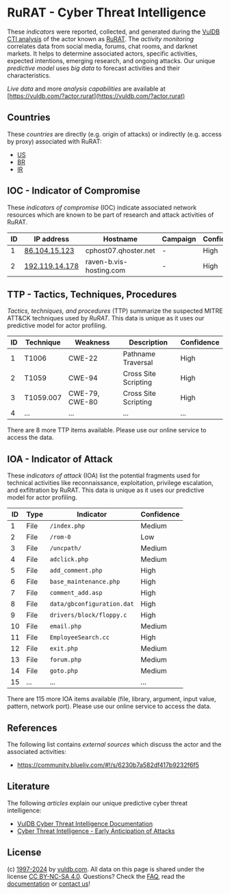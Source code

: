 # RuRAT - Cyber Threat Intelligence

These _indicators_ were reported, collected, and generated during the [VulDB CTI analysis](https://vuldb.com/?kb.cti) of the actor known as [RuRAT](https://vuldb.com/?actor.rurat). The _activity monitoring_ correlates data from social media, forums, chat rooms, and darknet markets. It helps to determine associated actors, specific activities, expected intentions, emerging research, and ongoing attacks. Our unique _predictive model_ uses _big data_ to forecast activities and their characteristics.

_Live data_ and more _analysis capabilities_ are available at [https://vuldb.com/?actor.rurat](https://vuldb.com/?actor.rurat)

## Countries

These _countries_ are directly (e.g. origin of attacks) or indirectly (e.g. access by proxy) associated with RuRAT:

* [US](https://vuldb.com/?country.us)
* [BR](https://vuldb.com/?country.br)
* [IR](https://vuldb.com/?country.ir)

## IOC - Indicator of Compromise

These _indicators of compromise_ (IOC) indicate associated network resources which are known to be part of research and attack activities of RuRAT.

ID | IP address | Hostname | Campaign | Confidence
-- | ---------- | -------- | -------- | ----------
1 | [86.104.15.123](https://vuldb.com/?ip.86.104.15.123) | cphost07.qhoster.net | - | High
2 | [192.119.14.178](https://vuldb.com/?ip.192.119.14.178) | raven-b.vis-hosting.com | - | High

## TTP - Tactics, Techniques, Procedures

_Tactics, techniques, and procedures_ (TTP) summarize the suspected MITRE ATT&CK techniques used by _RuRAT_. This data is unique as it uses our predictive model for actor profiling.

ID | Technique | Weakness | Description | Confidence
-- | --------- | -------- | ----------- | ----------
1 | T1006 | CWE-22 | Pathname Traversal | High
2 | T1059 | CWE-94 | Cross Site Scripting | High
3 | T1059.007 | CWE-79, CWE-80 | Cross Site Scripting | High
4 | ... | ... | ... | ...

There are 8 more TTP items available. Please use our online service to access the data.

## IOA - Indicator of Attack

These _indicators of attack_ (IOA) list the potential fragments used for technical activities like reconnaissance, exploitation, privilege escalation, and exfiltration by RuRAT. This data is unique as it uses our predictive model for actor profiling.

ID | Type | Indicator | Confidence
-- | ---- | --------- | ----------
1 | File | `/index.php` | Medium
2 | File | `/rom-0` | Low
3 | File | `/uncpath/` | Medium
4 | File | `adclick.php` | Medium
5 | File | `add_comment.php` | High
6 | File | `base_maintenance.php` | High
7 | File | `comment_add.asp` | High
8 | File | `data/gbconfiguration.dat` | High
9 | File | `drivers/block/floppy.c` | High
10 | File | `email.php` | Medium
11 | File | `EmployeeSearch.cc` | High
12 | File | `exit.php` | Medium
13 | File | `forum.php` | Medium
14 | File | `goto.php` | Medium
15 | ... | ... | ...

There are 115 more IOA items available (file, library, argument, input value, pattern, network port). Please use our online service to access the data.

## References

The following list contains _external sources_ which discuss the actor and the associated activities:

* https://community.blueliv.com/#!/s/6230b7a582df417b9232f6f5

## Literature

The following _articles_ explain our unique predictive cyber threat intelligence:

* [VulDB Cyber Threat Intelligence Documentation](https://vuldb.com/?kb.cti)
* [Cyber Threat Intelligence - Early Anticipation of Attacks](https://www.scip.ch/en/?labs.20201022)

## License

(c) [1997-2024](https://vuldb.com/?kb.changelog) by [vuldb.com](https://vuldb.com/?kb.about). All data on this page is shared under the license [CC BY-NC-SA 4.0](https://creativecommons.org/licenses/by-nc-sa/4.0/). Questions? Check the [FAQ](https://vuldb.com/?kb.faq), read the [documentation](https://vuldb.com/?kb) or [contact us](https://vuldb.com/?contact)!
